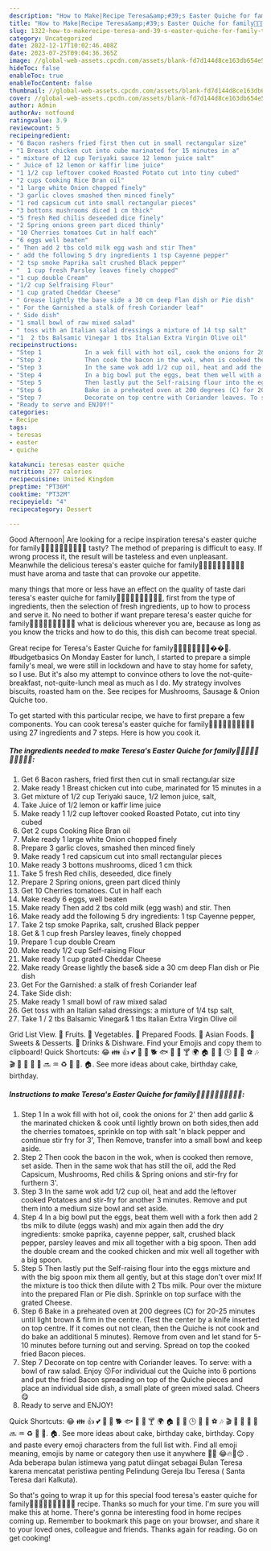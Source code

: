 ```yaml
---
description: "How to Make|Recipe Teresa&amp;#39;s Easter Quiche for family🤗🐔🐣🐥🍞🤹‍♀️🎊🎉🍹 {That is Delicious"
title: "How to Make|Recipe Teresa&amp;#39;s Easter Quiche for family🤗🐔🐣🐥🍞🤹‍♀️🎊🎉🍹 {That is Delicious"
slug: 1322-how-to-makerecipe-teresa-and-39-s-easter-quiche-for-family-that-is-delicious
category: Uncategorized
date: 2022-12-17T10:02:46.408Z
date: 2023-07-25T09:04:36.365Z
image: //global-web-assets.cpcdn.com/assets/blank-fd7d144d8ce163db654e5a02c40b08a2775adb7897d16e4062681dc7e1b2800f.png
hideToc: false
enableToc: true
enableTocContent: false
thumbnail: //global-web-assets.cpcdn.com/assets/blank-fd7d144d8ce163db654e5a02c40b08a2775adb7897d16e4062681dc7e1b2800f.png
cover: //global-web-assets.cpcdn.com/assets/blank-fd7d144d8ce163db654e5a02c40b08a2775adb7897d16e4062681dc7e1b2800f.png
author: Admin
authorAv: notfound
ratingvalue: 3.9
reviewcount: 5
recipeingredient:
- "6 Bacon rashers fried first then cut in small rectangular size"
- "1 Breast chicken cut into cube marinated for 15 minutes in a"
- " mixture of 12 cup Teriyaki sauce 12 lemon juice salt"
- " Juice of 12 lemon or kaffir lime juice"
- "1 1/2 cup leftover cooked Roasted Potato cut into tiny cubed"
- "2 cups Cooking Rice Bran oil"
- "1 large white Onion chopped finely"
- "3 garlic cloves smashed then minced finely"
- "1 red capsicum cut into small rectangular pieces"
- "3 bottons mushrooms diced 1 cm thick"
- "5 fresh Red chilis deseeded dice finely"
- "2 Spring onions green part diced thinly"
- "10 Cherries tomatoes Cut in half each"
- "6 eggs well beaten"
- " Then add 2 tbs cold milk egg wash and stir Then"
- " add the following 5 dry ingredients 1 tsp Cayenne pepper"
- "2 tsp smoke Paprika salt crushed Black pepper"
- "  1 cup fresh Parsley leaves finely chopped"
- "1 cup double Cream"
- "1/2 cup Selfraising Flour"
- "1 cup grated Cheddar Cheese"
- " Grease lightly the base side a 30 cm deep Flan dish or Pie dish"
- " For the Garnished a stalk of fresh Coriander leaf"
- " Side dish"
- "1 small bowl of raw mixed salad"
- " toss with an Italian salad dressings a mixture of 14 tsp salt"
- "1  2 tbs Balsamic Vinegar 1 tbs Italian Extra Virgin Olive oil"
recipeinstructions:
- "Step 1            In a wok fill with hot oil, cook the onions for 2&#39; then add garlic &amp; the marinated chicken &amp; cook until lightly brown on both sides,then add the cherries tomatoes, sprinkle on top with salt &#39;n black pepper and continue stir fry for 3&#39;, Then Remove, transfer into a small bowl and keep aside."
- "Step 2            Then cook the bacon in the wok, when is cooked then remove, set aside. Then in the same wok that has still the oil, add the Red Capsicum, Mushrooms, Red chilis &amp; Spring onions and stir-fry for furthern 3&#39;."
- "Step 3            In the same wok add 1/2 cup oil, heat and add the leftover cooked Potatoes and stir-fry for another 3 minutes. Remove and put them into a medium size bowl and set aside."
- "Step 4            In a big bowl put the eggs, beat them well with a fork then add 2 tbs milk to dilute (eggs wash) and mix again then add the dry ingredients: smoke paprika, cayenne pepper, salt, crushed black pepper, parsley leaves and mix all together with a big spoon. Then add the double cream and the cooked chicken and mix well all together with a big spoon."
- "Step 5            Then lastly put the Self-raising flour into the eggs mixture and with the big spoon mix them all gently, but at this stage don&#39;t over mix! If the mixture is too thick then dilute with 2 Tbs milk. Pour over the mixture into the prepared Flan or Pie dish. Sprinkle on top surface with the grated Cheese."
- "Step 6            Bake in a preheated oven at 200 degrees (C) for 20-25 minutes until light brown &amp; firm in the centre. (Test the center by a knife inserted on top centre. If it comes out not clean, then the Quiche is not cook and do bake an additional 5 minutes). Remove from oven and let stand for 5-10 minutes before turning out and serving. Spread on top the cooked fried Bacon pieces."
- "Step 7            Decorate on top centre with Coriander leaves. To serve: with a bowl of raw salad. Enjoy 😗For individual cut the Quiche into 6 portions and put the fried Bacon spreading on top of the Quiche pieces and place an individual side dish, a small plate of green mixed salad. Cheers😋"
- "Ready to serve and ENJOY!"
categories:
- Recipe
tags:
- teresas
- easter
- quiche

katakunci: teresas easter quiche 
nutrition: 277 calories
recipecuisine: United Kingdom
preptime: "PT36M"
cooktime: "PT32M"
recipeyield: "4"
recipecategory: Dessert

---
```



Good Afternoon| Are looking for a recipe inspiration teresa&#39;s easter quiche for family🤗🐔🐣🐥🍞🤹‍♀️🎊🎉🍹 tasty? The method of preparing is difficult to easy. If wrong process it, the result will be tasteless and even unpleasant. Meanwhile the delicious teresa&#39;s easter quiche for family🤗🐔🐣🐥🍞🤹‍♀️🎊🎉🍹 must have aroma and taste that can provoke our appetite.






many things that more or less have an effect on the quality of taste dari teresa&#39;s easter quiche for family🤗🐔🐣🐥🍞🤹‍♀️🎊🎉🍹, first from the type of ingredients, then the selection of fresh ingredients, up to how to process and serve it. No need to bother if want prepare teresa&#39;s easter quiche for family🤗🐔🐣🐥🍞🤹‍♀️🎊🎉🍹 what is delicious wherever you are, because as long as you know the tricks and how to do this, this dish can become treat special.


Great recipe for Teresa&#39;s Easter Quiche for family🤗🐔🐣🐥🍞🤹‍♀️🎊��🍹. #budgetbasics On Monday Easter for lunch, I started to prepare a simple family&#39;s meal, we were still in lockdown and have to stay home for safety, so I use. But it&#39;s also my attempt to convince others to love the not-quite-breakfast, not-quite-lunch meal as much as I do. My strategy involves biscuits, roasted ham on the. See recipes for Mushrooms, Sausage &amp; Onion Quiche too.


To get started with this particular recipe, we have to first prepare a few components. You can cook teresa&#39;s easter quiche for family🤗🐔🐣🐥🍞🤹‍♀️🎊🎉🍹 using 27 ingredients and 7 steps. Here is how you cook it.

<!--inarticleads1-->

##### The ingredients needed to make Teresa&#39;s Easter Quiche for family🤗🐔🐣🐥🍞🤹‍♀️🎊🎉🍹:

1. Get 6 Bacon rashers, fried first then cut in small rectangular size
1. Make ready 1 Breast chicken cut into cube, marinated for 15 minutes in a
1. Get  mixture of 1/2 cup Teriyaki sauce, 1/2 lemon juice, salt,
1. Take  Juice of 1/2 lemon or kaffir lime juice
1. Make ready 1 1/2 cup leftover cooked Roasted Potato, cut into tiny cubed
1. Get 2 cups Cooking Rice Bran oil
1. Make ready 1 large white Onion chopped finely
1. Prepare 3 garlic cloves, smashed then minced finely
1. Make ready 1 red capsicum cut into small rectangular pieces
1. Make ready 3 bottons mushrooms, diced 1 cm thick
1. Take 5 fresh Red chilis, deseeded, dice finely
1. Prepare 2 Spring onions, green part diced thinly
1. Get 10 Cherries tomatoes. Cut in half each
1. Make ready 6 eggs, well beaten
1. Make ready  Then add 2 tbs cold milk (egg wash) and stir. Then
1. Make ready  add the following 5 dry ingredients: 1 tsp Cayenne pepper,
1. Take 2 tsp smoke Paprika, salt, crushed Black pepper
1. Get  &amp; 1 cup fresh Parsley leaves, finely chopped
1. Prepare 1 cup double Cream
1. Make ready 1/2 cup Self-raising Flour
1. Make ready 1 cup grated Cheddar Cheese
1. Make ready  Grease lightly the base&amp; side a 30 cm deep Flan dish or Pie dish
1. Get  For the Garnished: a stalk of fresh Coriander leaf
1. Take  Side dish:
1. Make ready 1 small bowl of raw mixed salad
1. Get  toss with an Italian salad dressings: a mixture of 1/4 tsp salt,
1. Take 1 / 2 tbs Balsamic Vinegar&amp; 1 tbs Italian Extra Virgin Olive oil


Grid List View. 🍓 Fruits. 🥦 Vegetables. 🍳 Prepared Foods. 🍣 Asian Foods. 🎂 Sweets &amp; Desserts. 🍷 Drinks &amp; Dishware. Find your Emojis and copy them to clipboard! Quick Shortcuts: 😂 👪 👍 💕 👕 🙈 🐕 🐟 🌺 🍊 🍸 🌍 🏠 🚗 🚀 🕒 🌙 🎁 ⚽ 🎶 🎬 📘 📧 📝 🛅 🔜 ♒ ♻️ 💯 🚩. 🏠. See more ideas about cake, birthday cake, birthday. 

<!--inarticleads2-->

##### Instructions to make Teresa&#39;s Easter Quiche for family🤗🐔🐣🐥🍞🤹‍♀️🎊🎉🍹:

1. Step 1            In a wok fill with hot oil, cook the onions for 2&#39; then add garlic &amp; the marinated chicken &amp; cook until lightly brown on both sides,then add the cherries tomatoes, sprinkle on top with salt &#39;n black pepper and continue stir fry for 3&#39;, Then Remove, transfer into a small bowl and keep aside.
1. Step 2            Then cook the bacon in the wok, when is cooked then remove, set aside. Then in the same wok that has still the oil, add the Red Capsicum, Mushrooms, Red chilis &amp; Spring onions and stir-fry for furthern 3&#39;.
1. Step 3            In the same wok add 1/2 cup oil, heat and add the leftover cooked Potatoes and stir-fry for another 3 minutes. Remove and put them into a medium size bowl and set aside.
1. Step 4            In a big bowl put the eggs, beat them well with a fork then add 2 tbs milk to dilute (eggs wash) and mix again then add the dry ingredients: smoke paprika, cayenne pepper, salt, crushed black pepper, parsley leaves and mix all together with a big spoon. Then add the double cream and the cooked chicken and mix well all together with a big spoon.
1. Step 5            Then lastly put the Self-raising flour into the eggs mixture and with the big spoon mix them all gently, but at this stage don&#39;t over mix! If the mixture is too thick then dilute with 2 Tbs milk. Pour over the mixture into the prepared Flan or Pie dish. Sprinkle on top surface with the grated Cheese.
1. Step 6            Bake in a preheated oven at 200 degrees (C) for 20-25 minutes until light brown &amp; firm in the centre. (Test the center by a knife inserted on top centre. If it comes out not clean, then the Quiche is not cook and do bake an additional 5 minutes). Remove from oven and let stand for 5-10 minutes before turning out and serving. Spread on top the cooked fried Bacon pieces.
1. Step 7            Decorate on top centre with Coriander leaves. To serve: with a bowl of raw salad. Enjoy 😗For individual cut the Quiche into 6 portions and put the fried Bacon spreading on top of the Quiche pieces and place an individual side dish, a small plate of green mixed salad. Cheers😋
1. Ready to serve and ENJOY!

Quick Shortcuts: 😂 👪 👍 💕 👕 🙈 🐕 🐟 🌺 🍊 🍸 🌍 🏠 🚗 🚀 🕒 🌙 🎁 ⚽ 🎶 🎬 📘 📧 📝 🛅 🔜 ♒ ♻️ 💯 🚩. 🏠. See more ideas about cake, birthday cake, birthday. Copy and paste every emoji characters from the full list with. Find all emoji meaning, emojis by name or category then use it anywhere ️🥺🎃 😂🔥🥰😊 ️. Ada beberapa bulan istimewa yang patut diingat sebagai Bulan Teresa karena mencatat peristiwa penting Pelindung Gereja Ibu Teresa ( Santa Teresa dari Kalkuta). 

So that's going to wrap it up for this special food teresa&#39;s easter quiche for family🤗🐔🐣🐥🍞🤹‍♀️🎊🎉🍹 recipe. Thanks so much for your time. I'm sure you will make this at home. There's gonna be interesting food in home recipes coming up. Remember to bookmark this page on your browser, and share it to your loved ones, colleague and friends. Thanks again for reading. Go on get cooking!
